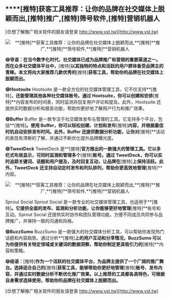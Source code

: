 ## ****[推特]**获客工具推荐：让你的品牌在社交媒体上脱颖而出,**[推特]**推广,**[推特]**筛号软件,**[推特]**营销机器人**

[😍想了解推广相关软件的朋友请登录 http://www.vst.tw](http://www.vst.tw)

 <center><img src="https://vst.tw/MP4/tuiguang/png/2.png" alt="**[推特]**获客工具推荐：让你的品牌在社交媒体上脱颖而出,**[推特]**推广,**[推特]**筛号软件,**[推特]**营销机器人"></center>

**😄导语：在当今数字化时代，社交媒体已成为品牌推广和营销的重要渠道之一。而在众多社交媒体平台中，**[推特]**以其独特的特点和活跃的用户群体备受品牌主的青睐。本文将向大家推荐几款优秀的**[推特]**获客工具，帮助你的品牌在社交媒体上脱颖而出。**

**😄Hootsuite**
Hootsuite 是一款全方位的社交媒体管理工具，它不仅支持**[推特]**，还能管理其他各种社交媒体账号。通过 Hootsuite，你可以创建和安排**[推特]**内容发布的时间表，同时监测并回复用户评论和提及。此外，Hootsuite 还提供实时数据分析和报告功能，帮助你更好地了解用户行为和推广效果。

**😄Buffer**
Buffer 是一款专注于社交媒体发布与管理的工具。它支持多个平台，包括**[推特]**。使用 Buffer，你可以轻松创建、计划和发布**[推特]**内容，并根据最佳时机自动安排发布时间。此外，Buffer 还提供数据分析功能，让你对**[推特]**活动的表现有清晰的了解，并通过不断优化提升品牌曝光度。

**😄TweetDeck**
TweetDeck 是**[推特]**官方推出的一款强大的管理工具。它以多栏式布局显示，可同时监测和管理多个**[推特]**账号。通过 TweetDeck，你可以实时追踪关键词、话题和用户提及，及时回复互动，让品牌在**[推特]**上保持活跃。此外，TweetDeck 还支持自动定时发布和列队排列，帮助你更高效地管理**[推特]**内容。

 <center><img src="https://vst.tw/MP4/tuiguang/png/4.png" alt="**[推特]**获客工具推荐：让你的品牌在社交媒体上脱颖而出,**[推特]**推广,**[推特]**筛号软件,**[推特]**营销机器人"></center>

Sprout Social
Sprout Social 是一款专业的社交媒体管理工具，也适用于**[推特]**。它提供全面的发布、监测和分析功能，让你能够更好地管理**[推特]**账号和互动。Sprout Social 还提供实时协作和团队管理功能，方便不同成员共同参与品牌推广，并保持一致的沟通和风格。

**😄BuzzSumo**
BuzzSumo 是一款强大的社交媒体分析工具，可以帮助你发现热门话题和内容趋势。通过分析**[推特]**上的用户互动和分享情况，BuzzSumo 可以为你提供有关特定领域或关键词的数据洞察，帮助你制定更具吸引力的**[推特]**内容和策略。

**😄结语：**[推特]**作为一个活跃的社交媒体平台，为品牌主提供了一个广阔的推广舞台。选择适合自己的**[推特]**获客工具，能够帮助你更好地管理**[推特]**账号、发布内容，并通过实时数据分析不断优化推广效果。以上推荐的工具都各具特色，可根据自身需求选择使用，帮助你的品牌在社交媒体上脱颖而出。**

[😍想了解推广相关软件的朋友请登录 http://www.vst.tw](http://www.vst.tw)



